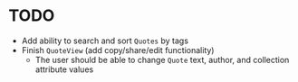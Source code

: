 # TODO

- Add ability to search and sort `Quotes` by tags
- Finish `QuoteView` (add copy/share/edit functionality)
  - The user should be able to change `Quote` text, author, and collection attribute values

